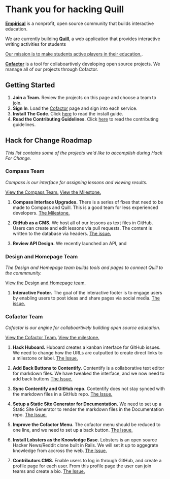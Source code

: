 # Thank you for hacking Quill

[**Empirical**](http://empirical.org) is a nonprofit, open source community that builds interactive education. 

We are currently building [**Quill**](http://quill.org), a web application that provides interactive writing activities for students 

[Our mission is to make students active players in their education.](http://www.quill.org/mission). 

[**Cofactor**](http://empirical.org/cofactor) is a tool for collaboartively developing open source projects. We manage all of our projects through Cofactor. 


## Getting Started

1. **Join a Team.** Review the projects on this page and choose a team to join. 
2. **Sign In**. Load the [Cofactor](http://www.empirical.org/cofactor/) page and sign into each service. 
3. **Install The Code**. Click [here](https://github.com/empirical-org/Compass#building) to read the install guide. 
4. **Read the Contributing Guidelines**. Click [here](https://github.com/empirical-org/Compass/blob/master/CONTRIBUTING.md) to read the contributing guidelines. 

## Hack for Change Roadmap
*This list contains some of the projects we'd like to accomplish during Hack For Change.* 

### Compass Team
*Compass is our interface for assigning lessons and viewing results.*

[View the Compass Team.](http://www.empirical.org/cofactor/teams/compass) 
[View the Milestone.](https://github.com/empirical-org/Compass/issues?milestone=12&page=1&state=open)

1. **Compass Interface Upgrades.** There is a series of fixes that need to be made to Compass and Quill. This is a good team for less experienced developers. [The Milestone.](https://github.com/empirical-org/Compass/issues?milestone=12&page=1&state=open)

2. **GitHub as a CMS.** We host all of our lessons as text files in GitHub. Users can create and edit lessons via pull requests. The content is written to the database via headers. [The issue.](https://github.com/empirical-org/Compass/issues/230)

3. **Review API Design.** We recently launched an API, and 


### Design and Homepage Team
*The Design and Homepage team builds tools and pages to connect Quill to the commmunity.*

[View the Design and Homepage team.](http://www.empirical.org/cofactor/teams/design-homepage) 

1. **Interactive Footer.** The goal of the interactive footer is to engage users by enabling users to post ideas and share pages via social media. [The issue.](https://github.com/empirical-org/Compass/issues/227)


### Cofactor Team
*Cofactor is our engine for collaboartively building open source education.*

[View the Cofactor Team.](http://www.empirical.org/cofactor/teams/Cofactor)
[View the milestone.](https://github.com/empirical-org/CoFactor/issues?milestone=1&state=open)

1. **Hack Huboard.** Huboard creates a kanban interface for GitHub issues. We need to change how the URLs are outputted to create direct links to a milestone or label. [The Issue.](https://github.com/empirical-org/CoFactor/issues/22)

2. **Add Back Buttons to Contentify.** Contentify is a collaborative text editor for markdown files. We have tweaked the interface, and we now need to add back buttons [The Issue.](https://github.com/empirical-org/CoFactor/issues/19)

3. **Sync Contentify and GitHub repo.** Contentify does not stay synced with the markdown files in a GitHub repo. [The Issue.](https://github.com/empirical-org/CoFactor/issues/23)

3. **Setup a Static Site Generator for Documentation.** We need to set up a Static Site Generator to render the markdown files in the Documentation repo. [The Issue.](https://github.com/empirical-org/CoFactor/issues/24)

4. **Improve the Cofactor Menu.** The cofactor menu should be reduced to one line, and we need to set up a back button. [The Issue.](https://github.com/empirical-org/CoFactor/issues/17) 

5. **Install Lobsters as the Knowledge Base.** Lobsters is an open source Hacker News/Reddit clone built in Rails. We will set it up to aggegrate knowledge from accross the web. [The Issue.](https://github.com/empirical-org/CoFactor/issues/18)

6. **Contributors CMS.** Enable users to log in through GitHub, and create a profile page for each user. From this profile page the user can join teams and create a bio. [The Issue.](https://github.com/empirical-org/CoFactor/issues/25) 
